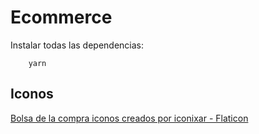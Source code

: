 # Ecommerce
Instalar todas las dependencias:
```
    yarn
```


## Iconos
<a href="https://www.flaticon.es/iconos-gratis/bolsa-de-la-compra" title="bolsa de la compra iconos">Bolsa de la compra iconos creados por iconixar - Flaticon</a>
